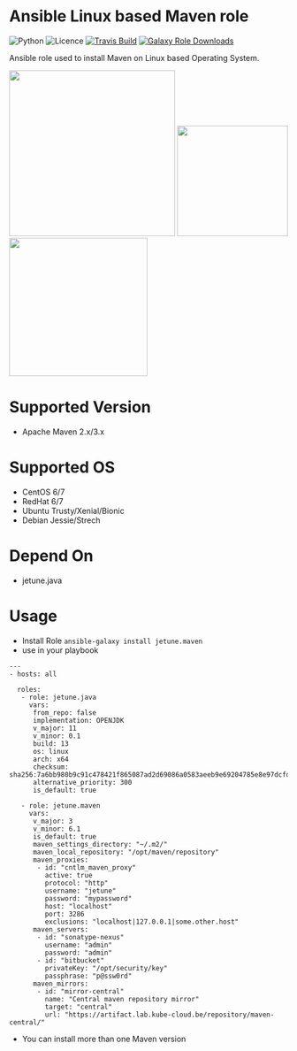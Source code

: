 # Ansible Linux based Maven role

![Python](https://img.shields.io/pypi/pyversions/testinfra.svg?style=flat)
![Licence](https://img.shields.io/github/license/kube-cloud/ansible-role-maven.svg?style=flat)
[![Travis Build](https://img.shields.io/travis/kube-cloud/ansible-role-maven.svg?style=flat)](https://travis-ci.com/kube-cloud/ansible-role-maven)
[![Galaxy Role Downloads](https://img.shields.io/ansible/role/d/41894.svg?style=flat)](https://galaxy.ansible.com/jetune/maven)

Ansible role used to install Maven on Linux based Operating System.

<a href="https://www.kube-cloud.com/"><img width="300" src="https://kube-cloud.com/images/branding/logo/kubecloud-logo-single_writing_horizontal_color_300x112px.png" /></a>
<a href="https://www.redhat.com/fr/technologies/management/ansible"><img width="200" src="https://getvectorlogo.com/wp-content/uploads/2019/01/red-hat-ansible-vector-logo.png" /></a>
<a href="https://maven.apache.org/"><img width="250" src="https://upload.wikimedia.org/wikipedia/commons/thumb/0/0b/Maven_logo.svg/1280px-Maven_logo.svg.png" /></a>

# Supported Version

* Apache Maven 2.x/3.x

# Supported OS

* CentOS 6/7
* RedHat 6/7
* Ubuntu Trusty/Xenial/Bionic
* Debian Jessie/Strech

# Depend On

* jetune.java

# Usage

* Install Role ``` ansible-galaxy install jetune.maven ```
* use in your playbook
```
---
- hosts: all

  roles:
   - role: jetune.java
     vars:
      from_repo: false
      implementation: OPENJDK
      v_major: 11
      v_minor: 0.1
      build: 13
      os: linux
      arch: x64
      checksum: sha256:7a6bb980b9c91c478421f865087ad2d69086a0583aeeb9e69204785e8e97dcfd
      alternative_priority: 300
      is_default: true

   - role: jetune.maven
     vars:
      v_major: 3
      v_minor: 6.1
      is_default: true
      maven_settings_directory: "~/.m2/"
      maven_local_repository: "/opt/maven/repository"
      maven_proxies:
       - id: "cntlm_maven_proxy"
         active: true
         protocol: "http"
         username: "jetune"
         password: "mypassword"
         host: "localhost"
         port: 3286
         exclusions: "localhost|127.0.0.1|some.other.host"
      maven_servers:
       - id: "sonatype-nexus"
         username: "admin"
         password: "admin"
       - id: "bitbucket"
         privateKey: "/opt/security/key"
         passphrase: "p@ssw0rd"
      maven_mirrors:
       - id: "mirror-central"
         name: "Central maven repository mirror"
         target: "central"
         url: "https://artifact.lab.kube-cloud.be/repository/maven-central/"

```

* You can install more than one Maven version
